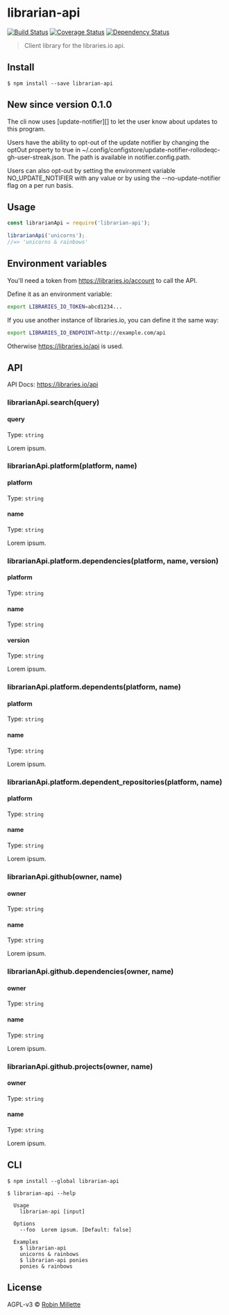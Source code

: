 # librarian-api
[![Build Status](https://travis-ci.org/millette/librarian-api.svg?branch=master)](https://travis-ci.org/millette/librarian-api)
[![Coverage Status](https://coveralls.io/repos/github/millette/librarian-api/badge.svg?branch=master)](https://coveralls.io/github/millette/librarian-api?branch=master)
[![Dependency Status](https://gemnasium.com/badges/github.com/millette/librarian-api.svg)](https://gemnasium.com/github.com/millette/librarian-api)

> Client library for the libraries.io api.

## Install
```
$ npm install --save librarian-api
```
## New since version 0.1.0
The cli now uses [update-notifier][] to let the user know about updates to this program.

Users have the ability to opt-out of the update notifier by changing
the optOut property to true in ~/.config/configstore/update-notifier-rollodeqc-gh-user-streak.json.
The path is available in notifier.config.path.

Users can also opt-out by setting the environment variable NO_UPDATE_NOTIFIER
with any value or by using the --no-update-notifier flag on a per run basis.

## Usage
```js
const librarianApi = require('librarian-api');

librarianApi('unicorns');
//=> 'unicorns & rainbows'
```

## Environment variables
You'll need a token from <https://libraries.io/account> to call the API.

Define it as an environment variable:

```sh
export LIBRARIES_IO_TOKEN=abcd1234...
```

If you use another instance of libraries.io, you can define it the
same way:

```sh
export LIBRARIES_IO_ENDPOINT=http://example.com/api
```

Otherwise https://libraries.io/api is used.


## API
API Docs: https://libraries.io/api

### librarianApi.search(query)
#### query
Type: `string`

Lorem ipsum.

### librarianApi.platform(platform, name)
#### platform
Type: `string`

#### name
Type: `string`

Lorem ipsum.

### librarianApi.platform.dependencies(platform, name, version)
#### platform
Type: `string`

#### name
Type: `string`

#### version
Type: `string`

Lorem ipsum.

### librarianApi.platform.dependents(platform, name)
#### platform
Type: `string`

#### name
Type: `string`

Lorem ipsum.

### librarianApi.platform.dependent_repositories(platform, name)
#### platform
Type: `string`

#### name
Type: `string`

Lorem ipsum.


### librarianApi.github(owner, name)
#### owner
Type: `string`

#### name
Type: `string`

Lorem ipsum.

### librarianApi.github.dependencies(owner, name)
#### owner
Type: `string`

#### name
Type: `string`

Lorem ipsum.

### librarianApi.github.projects(owner, name)
#### owner
Type: `string`

#### name
Type: `string`

Lorem ipsum.

## CLI
```
$ npm install --global librarian-api
```

```
$ librarian-api --help

  Usage
    librarian-api [input]

  Options
    --foo  Lorem ipsum. [Default: false]

  Examples
    $ librarian-api
    unicorns & rainbows
    $ librarian-api ponies
    ponies & rainbows
```


## License
AGPL-v3 © [Robin Millette](http://robin.millette.info)
